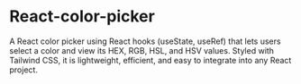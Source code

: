 # React-color-picker
A React color picker using React hooks (useState, useRef) that lets users select a color and view its HEX, RGB, HSL, and HSV values. Styled with Tailwind CSS, it is lightweight, efficient, and easy to integrate into any React project.
